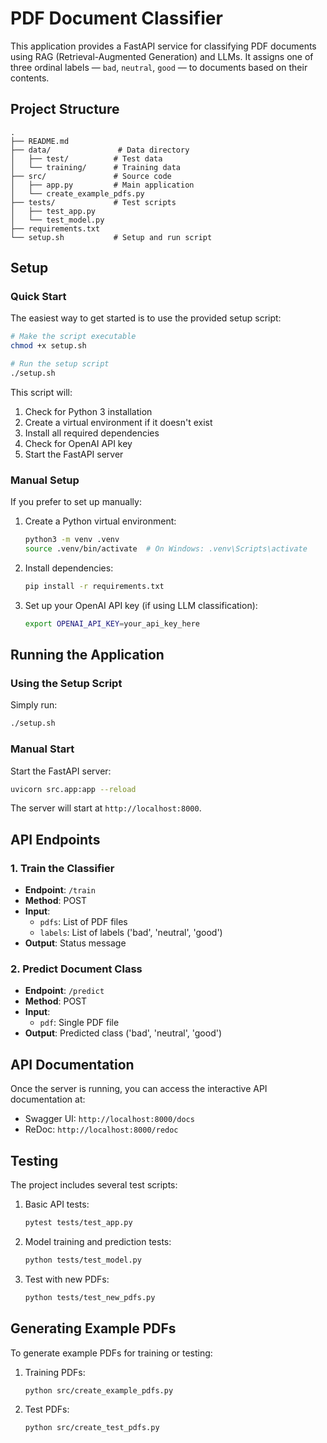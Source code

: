 # PDF Document Classifier

This application provides a FastAPI service for classifying PDF documents using RAG (Retrieval-Augmented Generation) and LLMs. It assigns one of three ordinal labels — `bad`, `neutral`, `good` — to documents based on their contents.

## Project Structure

```
.
├── README.md
├── data/               # Data directory
│   ├── test/          # Test data
│   └── training/      # Training data
├── src/               # Source code
│   ├── app.py         # Main application
│   └── create_example_pdfs.py
├── tests/             # Test scripts
│   ├── test_app.py
│   └── test_model.py
├── requirements.txt
└── setup.sh           # Setup and run script
```

## Setup

### Quick Start

The easiest way to get started is to use the provided setup script:

```bash
# Make the script executable
chmod +x setup.sh

# Run the setup script
./setup.sh
```

This script will:
1. Check for Python 3 installation
2. Create a virtual environment if it doesn't exist
3. Install all required dependencies
4. Check for OpenAI API key
5. Start the FastAPI server

### Manual Setup

If you prefer to set up manually:

1. Create a Python virtual environment:

   ```bash
   python3 -m venv .venv
   source .venv/bin/activate  # On Windows: .venv\Scripts\activate
   ```

2. Install dependencies:

   ```bash
   pip install -r requirements.txt
   ```

3. Set up your OpenAI API key (if using LLM classification):

   ```bash
   export OPENAI_API_KEY=your_api_key_here
   ```

## Running the Application

### Using the Setup Script

Simply run:
```bash
./setup.sh
```

### Manual Start

Start the FastAPI server:
```bash
uvicorn src.app:app --reload
```

The server will start at `http://localhost:8000`.

## API Endpoints

### 1. Train the Classifier

- **Endpoint**: `/train`
- **Method**: POST
- **Input**: 
  - `pdfs`: List of PDF files
  - `labels`: List of labels ('bad', 'neutral', 'good')
- **Output**: Status message

### 2. Predict Document Class

- **Endpoint**: `/predict`
- **Method**: POST
- **Input**: 
  - `pdf`: Single PDF file
- **Output**: Predicted class ('bad', 'neutral', 'good')

## API Documentation

Once the server is running, you can access the interactive API documentation at:

- Swagger UI: `http://localhost:8000/docs`
- ReDoc: `http://localhost:8000/redoc`

## Testing

The project includes several test scripts:

1. Basic API tests:
   ```bash
   pytest tests/test_app.py
   ```

2. Model training and prediction tests:
   ```bash
   python tests/test_model.py
   ```

3. Test with new PDFs:
   ```bash
   python tests/test_new_pdfs.py
   ```

## Generating Example PDFs

To generate example PDFs for training or testing:

1. Training PDFs:
   ```bash
   python src/create_example_pdfs.py
   ```

2. Test PDFs:
   ```bash
   python src/create_test_pdfs.py
   ```
